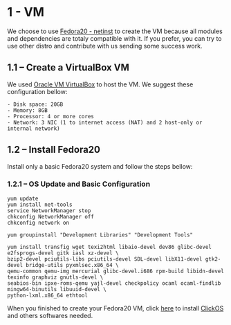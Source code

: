 # 1 - VM

We choose to use [Fedora20 - netinst](http://fedoraproject.org/en/download-splash?file=http://download.fedoraproject.org/pub/fedora/linux/releases/20/Fedora/x86_64/iso/Fedora-20-x86_64-netinst.iso) to create the VM because  all modules and dependencies are totaly compatible with it. If you prefer, you can try to use other distro and contribute with us sending some success work.

## 1.1 – Create a VirtualBox VM

We used [Oracle VM VirtualBox](https://www.virtualbox.org/) to host the VM. We suggest these configuration bellow:

```
- Disk space: 20GB
- Memory: 8GB
- Processor: 4 or more cores
- Network: 3 NIC (1 to internet access (NAT) and 2 host-only or internal network)
```

## 1.2 – Install Fedora20

Install only a basic Fedora20 system and follow the steps bellow:

### 1.2.1 – OS Update and Basic Configuration

```
yum update
yum install net-tools
service NetworkManager stop
chkconfig NetworkManager off
chkconfig network on

yum groupinstall "Development Libraries" "Development Tools"

yum install transfig wget texi2html libaio-devel dev86 glibc-devel e2fsprogs-devel gitk iasl xz-devel \
bzip2-devel pciutils-libs pciutils-devel SDL-devel libX11-devel gtk2-devel bridge-utils pyxmlsec.x86_64 \
qemu-common qemu-img mercurial glibc-devel.i686 rpm-build libidn-devel texinfo graphviz gnutls-devel \
seabios-bin ipxe-roms-qemu yajl-devel checkpolicy ocaml ocaml-findlib mingw64-binutils libuuid-devel \
python-lxml.x86_64 ethtool
```

When you finished to create your Fedora20 VM, click [here](/2_install_ClickOS.md) to install [ClickOS](http://cnp.neclab.eu/getting-started#clickos) and others softwares needed.

